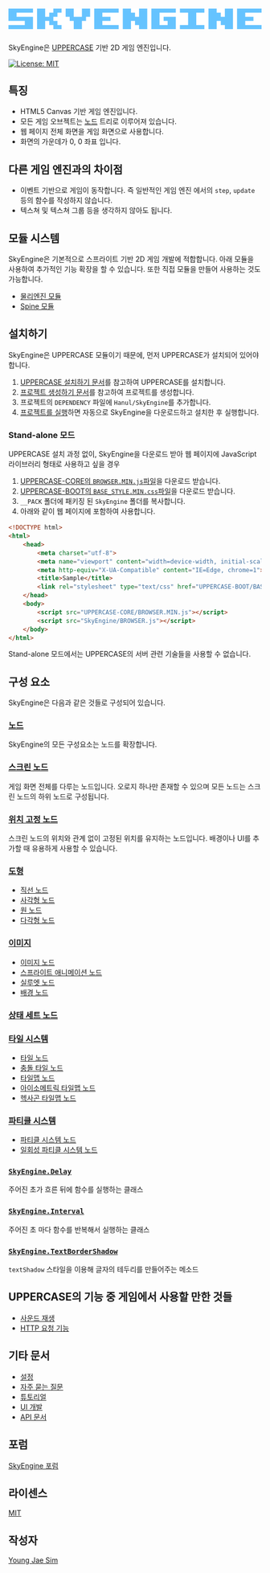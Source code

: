# ![SkyEngine Logo](https://raw.githubusercontent.com/Hanul/SkyEngine/master/logo.png)
SkyEngine은 [UPPERCASE](http://uppercase.io) 기반 2D 게임 엔진입니다.

[![License: MIT](https://img.shields.io/badge/License-MIT-blue.svg)](https://opensource.org/licenses/MIT)

## 특징
* HTML5 Canvas 기반 게임 엔진입니다.
* 모든 게임 오브젝트는 [노드](DOC/Node.md) 트리로 이루어져 있습니다.
* 웹 페이지 전체 화면을 게임 화면으로 사용합니다.
* 화면의 가운데가 0, 0 좌표 입니다.

## 다른 게임 엔진과의 차이점
* 이벤트 기반으로 게임이 동작합니다. 즉 일반적인 게임 엔진 에서의 `step`, `update` 등의 함수를 작성하지 않습니다.
* 텍스쳐 및 텍스쳐 그룹 등을 생각하지 않아도 됩니다.

## 모듈 시스템
SkyEngine은 기본적으로 스프라이트 기반 2D 게임 개발에 적합합니다. 아래 모듈을 사용하여 추가적인 기능 확장을 할 수 있습니다. 또한 직접 모듈을 만들어 사용하는 것도 가능합니다.
- [물리엔진 모듈](https://github.com/Hanul/SkyEnginePhysics)
- [Spine 모듈](https://github.com/Hanul/SkyEngineSpine)

## 설치하기
SkyEngine은 UPPERCASE 모듈이기 때문에, 먼저 UPPERCASE가 설치되어 있어야 합니다.

1. [UPPERCASE 설치하기 문서](https://github.com/Hanul/UPPERCASE/blob/master/DOC/INSTALL.md)를 참고하여 UPPERCASE를 설치합니다.
2. [프로젝트 생성하기 문서](https://github.com/Hanul/UPPERCASE/blob/master/DOC/GUIDE/CREATE_PROJECT.md)를 참고하여 프로젝트를 생성합니다.
3. 프로젝트의 `DEPENDENCY` 파일에 `Hanul/SkyEngine`를 추가합니다.
4. [프로젝트를 실행](https://github.com/Hanul/UPPERCASE/blob/master/DOC/GUIDE/CREATE_PROJECT.md#프로젝트-실행)하면 자동으로 SkyEngine을 다운로드하고 설치한 후 실행합니다.

### Stand-alone 모드
UPPERCASE 설치 과정 없이, SkyEngine을 다운로드 받아 웹 페이지에 JavaScript 라이브러리 형태로 사용하고 싶을 경우
1. [UPPERCASE-CORE의 `BROWSER.MIN.js`파일](https://github.com/Hanul/UPPERCASE/blob/master/UPPERCASE-CORE/BROWSER.MIN.js)을 다운로드 받습니다.
2. [UPPERCASE-BOOT의 `BASE_STYLE.MIN.css`파일](https://github.com/Hanul/UPPERCASE/blob/master/UPPERCASE-BOOT/R/BASE_STYLE.MIN.css)을 다운로드 받습니다.
3. `__PACK` 폴더에 패키징 된 `SkyEngine` 폴더를 복사합니다.
4. 아래와 같이 웹 페이지에 포함하여 사용합니다.

```html
<!DOCTYPE html>
<html>
	<head>
		<meta charset="utf-8">
		<meta name="viewport" content="width=device-width, initial-scale=1.0, maximum-scale=1.0, minimum-scale=1.0, user-scalable=no">
		<meta http-equiv="X-UA-Compatible" content="IE=Edge, chrome=1">
		<title>Sample</title>
		<link rel="stylesheet" type="text/css" href="UPPERCASE-BOOT/BASE_STYLE.MIN.css" />
	</head>
	<body>
	    <script src="UPPERCASE-CORE/BROWSER.MIN.js"></script>
	    <script src="SkyEngine/BROWSER.js"></script>
	</body>
</html>
```
Stand-alone 모드에서는 UPPERCASE의 서버 관련 기술들을 사용할 수 없습니다.

## 구성 요소
SkyEngine은 다음과 같은 것들로 구성되어 있습니다.

### [노드](DOC/Node.md)
SkyEngine의 모든 구성요소는 노드를 확장합니다.

### [스크린 노드](DOC/Node/Screen.md)
게임 화면 전체를 다루는 노드입니다. 오로지 하나만 존재할 수 있으며 모든 노드는 스크린 노드의 하위 노드로 구성됩니다.

### [위치 고정 노드](DOC/Node/FixedNode.md)
스크린 노드의 위치와 관계 없이 고정된 위치를 유지하는 노드입니다. 배경이나 UI를 추가할 때 유용하게 사용할 수 있습니다.

### [도형](DOC/Node/Figure.md)
* [직선 노드](DOC/Node/Figure.md#직선-노드)
* [사각형 노드](DOC/Node/Figure.md#사각형-노드)
* [원 노드](DOC/Node/Figure.md#원-노드)
* [다각형 노드](DOC/Node/Figure.md#다각형-노드)

### [이미지](DOC/Node/Image.md)
* [이미지 노드](DOC/Node/Image.md#이미지-노드)
* [스프라이트 애니메이션 노드](DOC/Node/Image.md#스프라이트-애니메이션-노드)
* [실루엣 노드](DOC/Node/Image.md#실루엣-노드)
* [배경 노드](DOC/Node/Image.md#배경-노드)

### [상태 세트 노드](DOC/Node/StateSet.md)

### [타일 시스템](DOC/Node/TileSystem.md)
* [타일 노드](DOC/Node/TileSystem.md#타일-노드)
* [충돌 타일 노드](DOC/Node/TileSystem.md#충돌-타일-노드)
* [타일맵 노드](DOC/Node/TileSystem.md#타일-맵)
* [아이소메트릭 타일맵 노드](DOC/Node/TileSystem.md#아이소메트릭-타일맵-노드)
* [헥사곤 타일맵 노드](DOC/Node/TileSystem.md#헥사곤-타일맵-노드)

### [파티클 시스템](DOC/Node/ParticleSystem.md)
* [파티클 시스템 노드](DOC/Node/ParticleSystem.md#파티클-시스템-노드)
* [일회성 파티클 시스템 노드](DOC/Node/ParticleSystem.md#일회성-파티클-시스템-노드)

### [`SkyEngine.Delay`](DOC/Delay.md)
주어진 초가 흐른 뒤에 함수를 실행하는 클래스

### [`SkyEngine.Interval`](DOC/Interval.md)
주어진 초 마다 함수를 반복해서 실행하는 클래스

### [`SkyEngine.TextBorderShadow`](DOC/TextBorderShadow.md)
`textShadow` 스타일을 이용해 글자의 테두리를 만들어주는 메소드

## UPPERCASE의 기능 중 게임에서 사용할 만한 것들
* [사운드 재생](https://github.com/Hanul/UPPERCASE/blob/master/DOC/GUIDE/UPPERCASE-CORE-BROWSER.md#sound)
* [HTTP 요청 기능](https://github.com/Hanul/UPPERCASE/blob/master/DOC/GUIDE/UPPERCASE-CORE-BROWSER.md#http-%EC%9A%94%EC%B2%AD-%EA%B8%B0%EB%8A%A5)

## 기타 문서
* [설정](DOC/Configuration.md)
* [자주 묻는 질문](DOC/FAQ.md)
* [튜토리얼](DOC/Tutorial.md)
* [UI 개발](DOC/UI.md)
* [API 문서](API/README.md)

## 포럼
[SkyEngine 포럼](https://forum.inos.io/skyengine)

## 라이센스
[MIT](LICENSE)

## 작성자
[Young Jae Sim](https://github.com/Hanul)